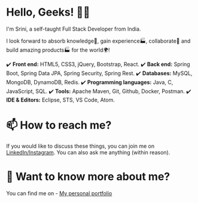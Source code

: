 # Hello, Geeks! 👋🏼 
I'm Srini, a self-taught Full Stack Developer from India.

I look forward to absorb knowledge🧠, gain experience🏭, collaborate🤝 and build amazing products🏭 for the world🌍!

  :heavy_check_mark: **Front end:** HTML5, CSS3, jQuery, Bootstrap, React.
  :heavy_check_mark: **Back end:** Spring Boot, Spring Data JPA, Spring Security, Spring Rest.
  :heavy_check_mark: **Databases:** MySQL, MongoDB, DynamoDB, Redis.
  :heavy_check_mark: **Programming languages:** Java, C, JavaScript, SQL.
  :heavy_check_mark: **Tools:** Apache Maven, Git, Github, Docker, Postman.
  :heavy_check_mark: **IDE & Editors:** Eclipse, STS, VS Code, Atom.

# 📫 How to reach me?
If you would like to discuss these things, you can join me on <a href="https://www.linkedin.com/in/srinivasan-gunasekaran/">LinkedIn/</a><a href="https://www.instagram.com/the._.antagonist/">Instagram</a>. You can also ask me anything (within reason).

# 💬 Want to know more about me?
You can find me on - <a href="https://srinivasan-guna.github.io/PortfolioResume/">My personal portfolio</a>
